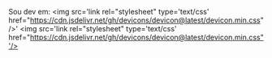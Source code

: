 Sou dev em: 
<img src='link rel="stylesheet" type='text/css' href="https://cdn.jsdelivr.net/gh/devicons/devicon@latest/devicon.min.css" />'
<img src='link rel="stylesheet" type='text/css' href="https://cdn.jsdelivr.net/gh/devicons/devicon@latest/devicon.min.css"'/>
<link rel="stylesheet" type='text/css' href="https://cdn.jsdelivr.net/gh/devicons/devicon@latest/devicon.min.css" />
<link rel="stylesheet" type='text/css' href="https://cdn.jsdelivr.net/gh/devicons/devicon@latest/devicon.min.css" />
<link rel="stylesheet" type='text/css' href="https://cdn.jsdelivr.net/gh/devicons/devicon@latest/devicon.min.css" />
<link rel="stylesheet" type='text/css' href="https://cdn.jsdelivr.net/gh/devicons/devicon@latest/devicon.min.css" />
